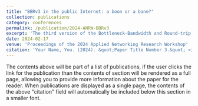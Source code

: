 ```yaml
---
title: "BBRv3 in the public Internet: a boon or a bane?"
collection: publications
category: conferences
permalink: /publication/2024-ANRW-BBRv3
excerpt: 'The third version of the Bottleneck-Bandwidth and Round-trip (BBR) algorithm, BBRv3, is now the default CCA for all of the public Internet traffic from google.com and YouTube. In this work, we built upon our prior work and examine BBRv3's ability to coexist with Cubic flows by taking loss, in the form of explicit congestion notification (ECN) signals, into account. Our evaluations reveal that, when ECN is enabled, a single BBRv3 flow can acquire more than ~99% of the bandwidth even when competing with five Cubic flows. Our findings have crucial implications for using BBRv3 in the public Internet.'
date: 2024-02-17
venue: 'Proceedings of the 2024 Applied Networking Research Workshop'
citation: 'Your Name, You. (2024). &quot;Paper Title Number 3.&quot; <i>GitHub Journal of Bugs</i>. 1(3).'
---
```


The contents above will be part of a list of publications, if the user clicks the link for the publication than the contents of section will be rendered as a full page, allowing you to provide more information about the paper for the reader. When publications are displayed as a single page, the contents of the above "citation" field will automatically be included below this section in a smaller font.

